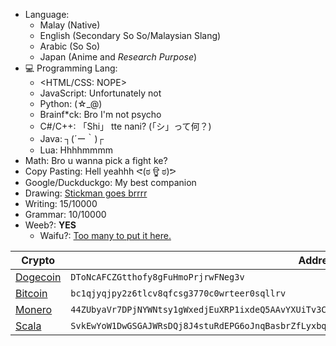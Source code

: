 * Language:
  * Malay (Native)
  * English (Secondary So So/Malaysian Slang)
  * Arabic (So So)
  * Japan (Anime and _Research Purpose_)
* :computer: Programming Lang:
  * <HTML/CSS: NOPE>
  * JavaScript: Unfortunately not
  * Python:	(☆_@)
  * Brainf*ck: Bro I'm not psycho
  * C#/C++: 「Shi」 tte nani? (「シ」って何？)
  * Java: ┐(´ー｀)┌
  * Lua: Hhhhmmmm
* Math: Bro u wanna pick a fight ke?
* Copy Pasting: Hell yeahhh ᕙ(ಠ ਊ ಠ)ᕗ
* Google/Duckduckgo: My best companion
* Drawing: [Stickman goes brrrr](https://www.pixiv.net/users/51520759)
* Writing: 15/10000
* Grammar: 10/10000
* Weeb?: **YES**
  * Waifu?: [Too many to put it here.](https://mywaifulist.moe/user/50308)

| Crypto | Address |
| --- | --- |
| [Dogecoin](https://dogecoin.com/)|`DToNcAFCZGtthofy8gFuHmoPrjrwFNeg3v`|
| [Bitcoin](https://bitcoin.org/en/) | `bc1qjyqjpy2z6tlcv8qfcsg3770c0wrteer0sqllrv` |
| [Monero](https://www.getmonero.org/) | `44ZUbyaVr7DPjNYWNtsy1gWxedjEuXRP1ixdeQ5AAvYXUiTv3CXXDWNUNeihG9z5m1Y` |
| [Scala](https://scalaproject.io/) | `SvkEwYoW1DwGSGAJWRsDQj8J4stuRdEPG6oJnqBasbrZfLyxbqdh3kYGDKgZ9XBbR2F6zb1pq4dQjQcairVHLyc91FTRGkQhW` |
